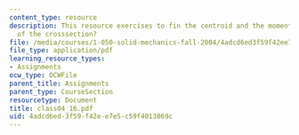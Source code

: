 ```yaml
---
content_type: resource
description: This resource exercises to fin the centroid and the moment of inertia
  of the crosssection?
file: /media/courses/1-050-solid-mechanics-fall-2004/4adcd6ed3f59f42ee7e5c59f4013869c_class04_16.pdf
file_type: application/pdf
learning_resource_types:
- Assignments
ocw_type: OCWFile
parent_title: Assignments
parent_type: CourseSection
resourcetype: Document
title: class04_16.pdf
uid: 4adcd6ed-3f59-f42e-e7e5-c59f4013869c
---
```

